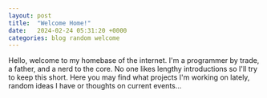 ```yaml
---
layout: post
title:  "Welcome Home!"
date:   2024-02-24 05:31:20 +0000
categories: blog random welcome
---
```


Hello, welcome to my homebase of the internet. I'm a programmer by trade, a father, and a nerd to the core. No one likes lengthy introductions so I'll try to keep this short. Here you may find what projects I'm working on lately, random ideas I have or thoughts on current events...